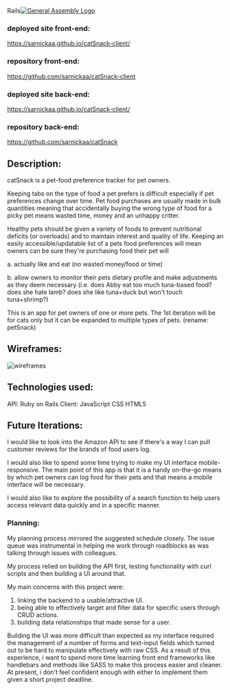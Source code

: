 Rails[![General Assembly Logo](https://camo.githubusercontent.com/1a91b05b8f4d44b5bbfb83abac2b0996d8e26c92/687474703a2f2f692e696d6775722e636f6d2f6b6538555354712e706e67)](https://generalassemb.ly/education/web-development-immersive)

### deployed site front-end:
https://sarnickaa.github.io/catSnack-client/

### repository front-end:
https://github.com/sarnickaa/catSnack-client

### deployed site back-end:
https://sarnickaa.github.io/catSnack-client/

### repository back-end:
https://github.com/sarnickaa/catSnack

## Description:

catSnack is a pet-food preference tracker for pet owners.

Keeping tabs on the type of food a pet prefers is difficult especially if pet preferences change over time. Pet food purchases are usually made in bulk quantities meaning that accidentally buying the wrong type of food for a picky pet means wasted time, money and an unhappy critter.

Healthy pets should be given a variety of foods to prevent nutritional deficits (or overloads) and to maintain interest and quality of life. Keeping an easily accessible/updatable list of a pets food preferences will mean owners can be sure they're purchasing food their pet will

 a. actually like and eat (no wasted money/food or time)

 b. allow owners to monitor their pets dietary profile and make adjustments as they deem necessary (i.e. does Abby eat too much tuna-based food? does she hate lamb? does she like tuna+duck but won't touch tuna+shrimp?)

This is an app for pet owners of one or more pets. The 1st iteration will be for cats only but it can be expanded to multiple types of pets. (rename: petSnack)

## Wireframes:
![wireframes](https://media.git.generalassemb.ly/user/11649/files/5da52fc6-8e5c-11e8-922b-cce645fdaf21)

## Technologies used:

  API:    Ruby on Rails
  Client: JavaScript
          CSS
          HTML5

## Future Iterations:

I would like to look into the Amazon API to see if there's a way I can pull customer reviews for the brands of food users log.

I would also like to spend some time trying to make my UI interface mobile-responsive. The main point of this app is that it is a handy on-the-go means by which pet owners can log food for their pets and that means a mobile interface will be necessary.

I would also like to explore the possibility of a search function to help users access relevant data quickly and in a  specific manner.

### Planning:

My planning process mirrored the suggested schedule closely. The issue queue was instrumental in helping me work through roadblocks as was talking through issues with colleagues.

My process relied on building the API first, testing functionality with curl scripts and then building a UI around that.

My main concerns with this project were:
1. linking the backend to a usable/attractive UI.
2. being able to effectively target and filter data for specific users through CRUD actions.
3. building data relationships that made sense for a user.

Building the UI was more difficult than expected as my interface required the management of a number of forms and text-input fields which turned out to be hard to manipulate effectively with raw CSS. As a result of this experience, i want to spend more time learning front end frameworks like handlebars and methods like SASS to make this process easier and cleaner. At present, i don't feel confident enough with either to implement them given a short project deadline.
